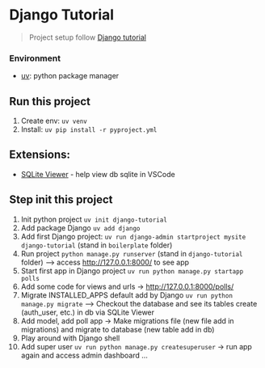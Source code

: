 # Django Tutorial
> Project setup follow [Django tutorial](https://docs.djangoproject.com/en/5.1/intro/tutorial01/)

### Environment
- [uv](https://docs.astral.sh/uv): python package manager

## Run this project
1. Create env: `uv venv`
2. Install: `uv pip install -r pyproject.yml`

## Extensions:
- [SQLite Viewer](https://marketplace.visualstudio.com/items?itemName=qwtel.sqlite-viewer) - help view db sqlite in VSCode

## Step init this project
1. Init python project `uv init django-tutorial`
2. Add package Django `uv add django`
3. Add first Django project: `uv run django-admin startproject mysite django-tutorial` (stand in `boilerplate` folder)
4. Run project `python manage.py runserver` (stand in `django-tutorial` folder) --> access http://127.0.0.1:8000/ to see app
5. Start first app in Django project `uv run python manage.py startapp polls`
6. Add some code for views and urls -> http://127.0.0.1:8000/polls/
7. Migrate INSTALLED_APPS default add by Django `uv run python manage.py migrate` --> Checkout the database and see its tables create (auth_user, etc.) in db via SQLite Viewer
8. Add model, add poll app -> Make migrations file (new file add in migrations) and migrate to database (new table add in db)
9. Play around with Django shell
10. Add super user `uv run python manage.py createsuperuser` -> run app again and access admin dashboard
...
